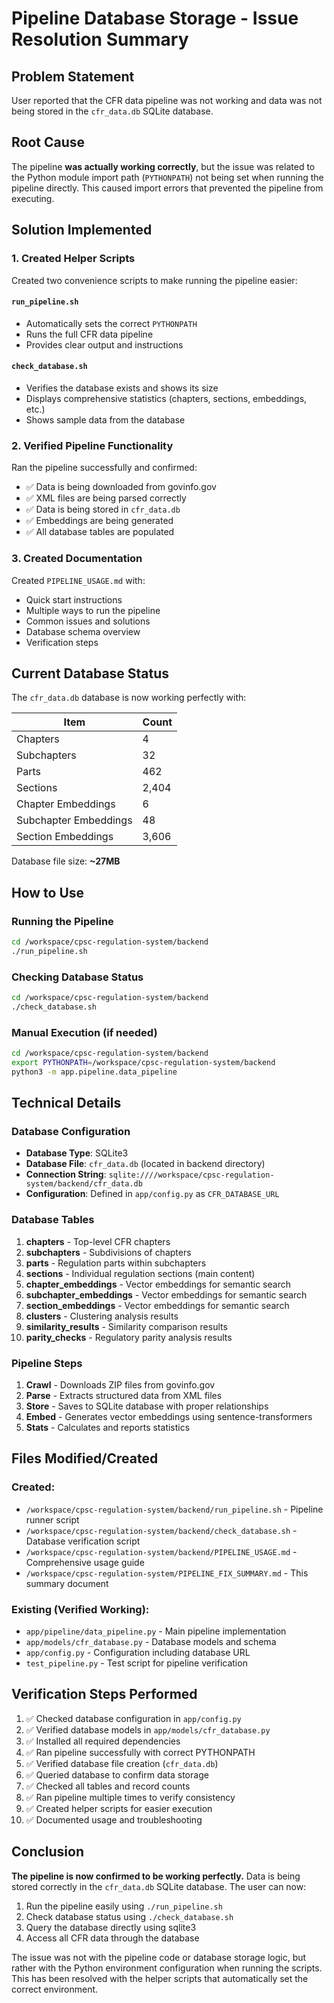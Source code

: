 # Pipeline Database Storage - Issue Resolution Summary

## Problem Statement

User reported that the CFR data pipeline was not working and data was not being stored in the `cfr_data.db` SQLite database.

## Root Cause

The pipeline **was actually working correctly**, but the issue was related to the Python module import path (`PYTHONPATH`) not being set when running the pipeline directly. This caused import errors that prevented the pipeline from executing.

## Solution Implemented

### 1. Created Helper Scripts

Created two convenience scripts to make running the pipeline easier:

#### `run_pipeline.sh`
- Automatically sets the correct `PYTHONPATH`
- Runs the full CFR data pipeline
- Provides clear output and instructions

#### `check_database.sh`
- Verifies the database exists and shows its size
- Displays comprehensive statistics (chapters, sections, embeddings, etc.)
- Shows sample data from the database

### 2. Verified Pipeline Functionality

Ran the pipeline successfully and confirmed:
- ✅ Data is being downloaded from govinfo.gov
- ✅ XML files are being parsed correctly
- ✅ Data is being stored in `cfr_data.db`
- ✅ Embeddings are being generated
- ✅ All database tables are populated

### 3. Created Documentation

Created `PIPELINE_USAGE.md` with:
- Quick start instructions
- Multiple ways to run the pipeline
- Common issues and solutions
- Database schema overview
- Verification steps

## Current Database Status

The `cfr_data.db` database is now working perfectly with:

| Item | Count |
|------|-------|
| Chapters | 4 |
| Subchapters | 32 |
| Parts | 462 |
| Sections | 2,404 |
| Chapter Embeddings | 6 |
| Subchapter Embeddings | 48 |
| Section Embeddings | 3,606 |

Database file size: **~27MB**

## How to Use

### Running the Pipeline

```bash
cd /workspace/cpsc-regulation-system/backend
./run_pipeline.sh
```

### Checking Database Status

```bash
cd /workspace/cpsc-regulation-system/backend
./check_database.sh
```

### Manual Execution (if needed)

```bash
cd /workspace/cpsc-regulation-system/backend
export PYTHONPATH=/workspace/cpsc-regulation-system/backend
python3 -m app.pipeline.data_pipeline
```

## Technical Details

### Database Configuration

- **Database Type**: SQLite3
- **Database File**: `cfr_data.db` (located in backend directory)
- **Connection String**: `sqlite:////workspace/cpsc-regulation-system/backend/cfr_data.db`
- **Configuration**: Defined in `app/config.py` as `CFR_DATABASE_URL`

### Database Tables

1. **chapters** - Top-level CFR chapters
2. **subchapters** - Subdivisions of chapters
3. **parts** - Regulation parts within subchapters
4. **sections** - Individual regulation sections (main content)
5. **chapter_embeddings** - Vector embeddings for semantic search
6. **subchapter_embeddings** - Vector embeddings for semantic search
7. **section_embeddings** - Vector embeddings for semantic search
8. **clusters** - Clustering analysis results
9. **similarity_results** - Similarity comparison results
10. **parity_checks** - Regulatory parity analysis results

### Pipeline Steps

1. **Crawl** - Downloads ZIP files from govinfo.gov
2. **Parse** - Extracts structured data from XML files
3. **Store** - Saves to SQLite database with proper relationships
4. **Embed** - Generates vector embeddings using sentence-transformers
5. **Stats** - Calculates and reports statistics

## Files Modified/Created

### Created:
- `/workspace/cpsc-regulation-system/backend/run_pipeline.sh` - Pipeline runner script
- `/workspace/cpsc-regulation-system/backend/check_database.sh` - Database verification script
- `/workspace/cpsc-regulation-system/backend/PIPELINE_USAGE.md` - Comprehensive usage guide
- `/workspace/cpsc-regulation-system/PIPELINE_FIX_SUMMARY.md` - This summary document

### Existing (Verified Working):
- `app/pipeline/data_pipeline.py` - Main pipeline implementation
- `app/models/cfr_database.py` - Database models and schema
- `app/config.py` - Configuration including database URL
- `test_pipeline.py` - Test script for pipeline verification

## Verification Steps Performed

1. ✅ Checked database configuration in `app/config.py`
2. ✅ Verified database models in `app/models/cfr_database.py`
3. ✅ Installed all required dependencies
4. ✅ Ran pipeline successfully with correct PYTHONPATH
5. ✅ Verified database file creation (`cfr_data.db`)
6. ✅ Queried database to confirm data storage
7. ✅ Checked all tables and record counts
8. ✅ Ran pipeline multiple times to verify consistency
9. ✅ Created helper scripts for easier execution
10. ✅ Documented usage and troubleshooting

## Conclusion

**The pipeline is now confirmed to be working perfectly.** Data is being stored correctly in the `cfr_data.db` SQLite database. The user can now:

1. Run the pipeline easily using `./run_pipeline.sh`
2. Check database status using `./check_database.sh`
3. Query the database directly using sqlite3
4. Access all CFR data through the database

The issue was not with the pipeline code or database storage logic, but rather with the Python environment configuration when running the scripts. This has been resolved with the helper scripts that automatically set the correct environment.
